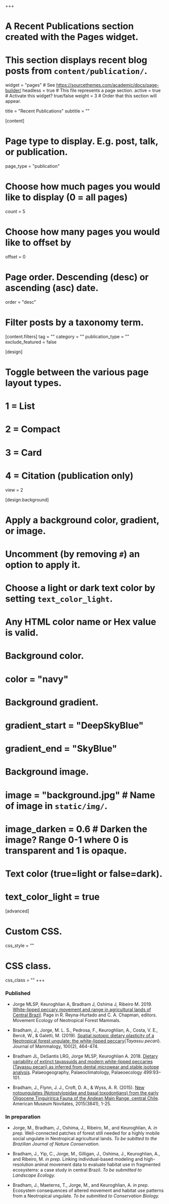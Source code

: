 +++
# A Recent Publications section created with the Pages widget.
# This section displays recent blog posts from `content/publication/`.

widget = "pages"  # See https://sourcethemes.com/academic/docs/page-builder/
headless = true  # This file represents a page section.
active = true  # Activate this widget? true/false
weight = 3  # Order that this section will appear.

title = "Recent Publications"
subtitle = ""

[content]
  # Page type to display. E.g. post, talk, or publication.
  page_type = "publication"
  
  # Choose how much pages you would like to display (0 = all pages)
  count = 5
  
  # Choose how many pages you would like to offset by
  offset = 0

  # Page order. Descending (desc) or ascending (asc) date.
  order = "desc"

  # Filter posts by a taxonomy term.
  [content.filters]
    tag = ""
    category = ""
    publication_type = ""
    exclude_featured = false
  
[design]
  # Toggle between the various page layout types.
  #   1 = List
  #   2 = Compact
  #   3 = Card
  #   4 = Citation (publication only)
  view = 2
  
[design.background]
  # Apply a background color, gradient, or image.
  #   Uncomment (by removing `#`) an option to apply it.
  #   Choose a light or dark text color by setting `text_color_light`.
  #   Any HTML color name or Hex value is valid.
    
  # Background color.
  # color = "navy"
  
  # Background gradient.
  # gradient_start = "DeepSkyBlue"
  # gradient_end = "SkyBlue"
  
  # Background image.
  # image = "background.jpg"  # Name of image in `static/img/`.
  # image_darken = 0.6  # Darken the image? Range 0-1 where 0 is transparent and 1 is opaque.

  # Text color (true=light or false=dark).
  # text_color_light = true  
  
[advanced]
 # Custom CSS. 
 css_style = ""
 
 # CSS class.
 css_class = ""
+++

### Published 
* Jorge MLSP, Keuroghlian A, Bradham J, Oshima J, Ribeiro M. 2019. [White-lipped peccary movement and range in agricultural lands of Central Brazil](https://link.springer.com/chapter/10.1007/978-3-030-03463-4_4). Page in R. Reyna-Hurtado and C. A. Chapman, editors. Movement Ecology of Neotropical Forest Mammals. 


* Bradham, J., Jorge, M. L. S., Pedrosa, F., Keuroghlian, A., Costa, V. E., Bercê, W., & Galetti, M. (2019). [Spatial isotopic dietary plasticity of a Neotropical forest ungulate: the white-lipped peccary](https://academic.oup.com/jmammal/article-abstract/100/2/464/5381063)(*Tayassu pecari*). Journal of Mammalogy, 100(2), 464-474.


* Bradham JL, DeSantis LRG, Jorge MLSP, Keuroghlian A. 2018. [Dietary variability of extinct tayassuids and modern white-lipped peccaries (Tayassu pecari) as inferred from dental microwear and stable isotope analysis](https://www.sciencedirect.com/science/article/pii/S0031018217309392). Palaeogeography, Palaeoclimatology, Palaeoecology 499:93–101.


* Bradham, J., Flynn, J. J., Croft, D. A., & Wyss, A. R. (2015). [New notoungulates (Notostylopidae and basal toxodontians) from the early Oligocene Tinguiririca Fauna of the Andean Main Range, central Chile](http://digitallibrary.amnh.org/bitstream/handle/2246/6621/N3841.pdf?sequence=1&isAllowed=y). American Museum Novitates, 2015(3841), 1-25.


### In preparation 
* Jorge, M., Bradham, J., Oshima, J., Ribeiro, M., and Keuroghlian, A. *in prep*. Well-connected patches of forest still needed for a highly mobile social ungulate in Neotropical agricultural lands. *To be subitted to the Brazilian Journal of Nature Conservation*. 


* Bradham, J., Yip, C., Jorge, M., Gilligan, J., Oshima, J., Keuroghlian, A., and Ribeiro, M. *in prep*. Linking individual-based modeling and high-resolution animal movement data to evaluate habitat use in fragmented ecosystems: a case study in central Brazil. *To be submitted to Landscape Ecology.*

* Bradham, J., Maeterns, T., Jorge, M., and Keuroghlian, A. *in prep*. Ecosystem consequences of altered movement and habitat use patterns from a Neotropical ungulate. *To be submitted to Conservation Biology.*


